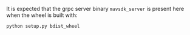 It is expected that the grpc server binary `mavsdk_server` is present here when the wheel is built with:

    python setup.py bdist_wheel
